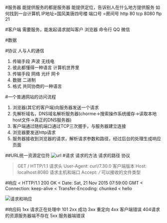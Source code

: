 #服务器
能提供服务的都是服务器
能提供定位，告诉别人在什么地方提供服务
如何找到一台计算机 IP地址=国风美唐四号楼
                端口号      =房间号
http 80 tcp 8080 ftp 21

#客户端
需要服务，能发起请求就叫客户
浏览器 命令行 QQ 微信 

#数据

#协议
人与人的通信
1. 传输手段 声波 无线电
2. 彼此都懂得一种语言
计算机世界里
1. 传输手段 网络  光纤 网卡
2. 数据 二进制
3. 格式 共同协商的一种语言

#一个普通网站的访问流程

1. 浏览器(其它的客户端)向服务器发送一个请求
2. 先解析域名，DNS域名解析服务器(chorme->搜索操作系统缓存->读取本地host文件->真正的DNS服务器)
3. 客户端通过随机端口通过TCP三次握手，与服务器建立连接
4. 浏览器要发送http请求
5. 服务器接收到浏览器的请求，解析请求参数和路径，经过后台的处理生成响应页面


##URL统一资源定位符
![url](http://7xjf2l.com2.z0.glb.qiniucdn.com/url.jpg)
#请求
请求的方法 请求的路径 协议
> GET / HTTP/1.1
请求头
> User-Agent: curl/7.30.0 客户端版本
> Host: localhost:8080 请求主机和端口
> Accept: */* 可以接收的文件类型

#响应
< HTTP/1.1 200 OK
< Date: Sat, 21 Nov 2015 07:59:00 GMT
< Connection: keep-alive
< Transfer-Encoding: chunked
<
hello

![请求和响应](http://7xjf2l.com2.z0.glb.qiniucdn.com/request.jpg)

#响应码
1xx  请求正在处理中 101
2xx  成功
3xx  重定向 
4xx  客户端错误  404请求的资源服务器端不存在
5xx  服务器端错误
